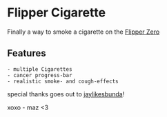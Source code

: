 
# Flipper Cigarette

Finally a way to smoke a cigarette on the [Flipper Zero](https://www.flipperzero.one)

## Features
    - multiple Cigarettes
    - cancer progress-bar
    - realistic smoke- and cough-effects

special thanks goes out to [jaylikesbunda](https://github.com/jaylikesbunda)!

xoxo - maz <3
